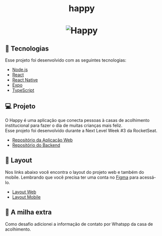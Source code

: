 <h1 align="center">
  happy
</h1>

<h1 align="center">
    <img alt="Happy" title="Happy" src="https://user-images.githubusercontent.com/34426848/96391113-04e3d380-118e-11eb-8617-788ee5b8b9a6.png" />
</h1>

## 🚀 Tecnologias

Esse projeto foi desenvolvido com as seguintes tecnologias:

- [Node.js](https://nodejs.org/en/)
- [React](https://reactjs.org)
- [React Native](https://facebook.github.io/react-native/)
- [Expo](https://expo.io/)
- [TypeScript](https://www.typescriptlang.org/)

## 💻 Projeto

O Happy é uma aplicação que conecta pessoas à casas de acolhimento institucional para fazer o dia de muitas crianças mais feliz.<br />
Esse projeto foi desenvolvido durante a Next Level Week #3 da RocketSeat.

- [Repositório da Aplicação Web](https://github.com/daniloamsilva/happy_web)
- [Repositório do Backend](https://github.com/daniloamsilva/happy_backend)

## 🔖 Layout

Nos links abaixo você encontra o layout do projeto web e também do mobile. Lembrando que você precisa ter uma conta no [Figma](http://figma.com/) para acessá-lo.

- [Layout Web](https://www.figma.com/file/mDEbnoojksG4w8sOxmudh3/Happy-Web)
- [Layout Mobile](https://www.figma.com/file/X27FfVxAgy9f5IFa7ONlph/Happy-Mobile)

## 🧠 A milha extra

Como desafio adicionei a informação de contato por Whatspp da casa de acolhimento.
